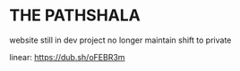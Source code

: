 # THE PATHSHALA
website still in dev
project no longer maintain shift to private

linear: https://dub.sh/oFEBR3m
